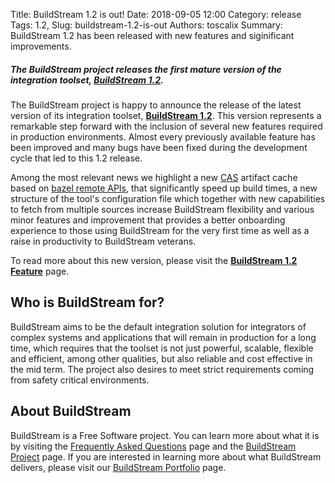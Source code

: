 Title: BuildStream 1.2 is out!
Date: 2018-09-05 12:00
Category: release
Tags: 1.2,
Slug: buildstream-1.2-is-out
Authors: toscalix
Summary: BuildStream 1.2 has been released with new features and siginificant improvements.


##### *The BuildStream project releases the first mature version of the integration toolset,* **[BuildStream 1.2](releases.html).**

The BuildStream project is happy to announce the release of the latest version of its integration toolset, **[BuildStream 1.2](releases.html)**. This version represents a remarkable step forward with the inclusion of several new features required in production environments. Almost every previously available feature has been improved and many bugs have been fixed during the development cycle that led to this 1.2 release.

Among the most relevant news we highlight a new [CAS](https://en.wikipedia.org/wiki/Content-addressable_storage) artifact cache based on [bazel remote APIs](https://github.com/bazelbuild/remote-apis), that significantly speed up build times, a new structure of the tool's configuration file which together with new capabilities to fetch from multiple sources increase BuildStream flexibility and various minor features and improvement that provides a better onboarding experience to those using BuildStream for the very first time as well as a raise in productivity to BuildStream veterans.

To read more about this new version, please visit the **[BuildStream 1.2 Feature](feature.html)** page.

## Who is BuildStream for?

BuildStream aims to be the default integration solution for integrators of complex systems and applications that will remain in production for a long time, which requires that the toolset is not just powerful, scalable, flexible and efficient, among other qualities, but also reliable and cost effective in the mid term. The project also desires to meet strict requirements coming from safety critical environments.

## About BuildStream

BuildStream is a Free Software project. You can learn more about what it is by visiting the [Frequently Asked Questions](faq.html#about-buildstream) page and the [BuildStream Project](community.html) page. If you are interested in learning more about what BuildStream delivers, please visit our [BuildStream Portfolio](portfolio.html) page.
